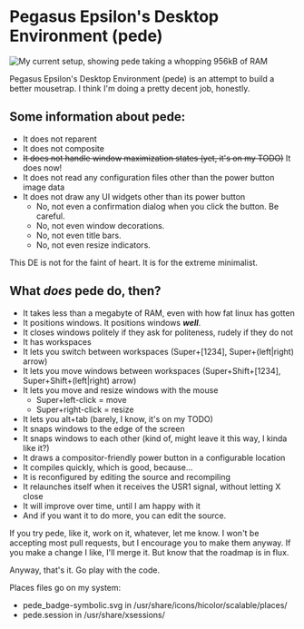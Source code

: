 # Pegasus Epsilon's Desktop Environment (pede)

![My current setup, showing pede taking a whopping 956kB of RAM](https://lh3.googleusercontent.com/rwtuRRqJVGeWGR11LKNZB3kfgP9U7b2hE_FsXQ_6VKiDkBjKJvSldJIX_JebVAWhUppetyGjaiZIWVA77Vbj0dNGPw-e85SG53IM8x4niosrPmlB4whiVOvYg89REkGZ3TUiYQfJ3QNldiJPqIWPUybs7eH9ivDxraRrw8ayqGeMeYz1xyHOrxCc6aYIFlDiQL2XjqwcIsZvQ-w6WmykysH88qgBQQ7UMKg5dRjmFexS60KwYRtNGetdJ1DmI90Ch0hAG8pwObdDWPf91nRoCL3JzprwM0Pqh0qVawTkCM7Gq-nT0-7F8yAQC4XBLHGR8aA6f84pTdT5S_SWLK2RjMrylSGzxgcfPvdKTxgKDZZr80c1KsE94rzExaTjS1bv27rRMFTISuzHn2rbuO3Dx_ZatasR9cjQTGkLQwWQ_-1CJUDhldC4m0eTFOfQZsKNoEFLfBCvbit9js74YY5D0VcKuj_bI8Cs04oYUQcNJsND80fkObmM4LfsKRLbn6TS7Im9ueRhM7FCz6BWxveXx4y7IOyxzHzSu6U0NZe4JzftfZUp5k_z3GAMV9kfLvvSSMrcj2Egst-L0TLIf4AaoIqrBSN_CrmGt5JEh6U5PcU0bL6AR9N6m9FKYtFDoREhRc7L158RiegUBzOmbkPYtIUwZ6yBME-H5z4bPiFlFjAv5v71neCPOobtyxaI5qc=w2560-h1080-no)

Pegasus Epsilon's Desktop Environment (pede) is an attempt to build a better
mousetrap. I think I'm doing a pretty decent job, honestly.

## Some information about pede:

- It does not reparent
- It does not composite
- ~~It does not handle window maximization states (yet, it's on my TODO)~~ It does now!
- It does not read any configuration files other than the power button image data
- It does not draw any UI widgets other than its power button
  - No, not even a confirmation dialog when you click the button. Be careful.
  - No, not even window decorations.
  - No, not even title bars.
  - No, not even resize indicators.

This DE is not for the faint of heart. It is for the extreme minimalist.

## What *does* pede do, then?

- It takes less than a megabyte of RAM, even with how fat linux has gotten
- It positions windows. It positions windows ***well***.
- It closes windows politely if they ask for politeness, rudely if they do not
- It has workspaces
- It lets you switch between workspaces (Super+[1234], Super+(left|right) arrow)
- It lets you move windows between workspaces (Super+Shift+[1234], Super+Shift+(left|right) arrow)
- It lets you move and resize windows with the mouse
  - Super+left-click = move
  - Super+right-click = resize
- It lets you alt+tab (barely, I know, it's on my TODO)
- It snaps windows to the edge of the screen
- It snaps windows to each other (kind of, might leave it this way, I kinda like it?)
- It draws a compositor-friendly power button in a configurable location
- It compiles quickly, which is good, because...
- It is reconfigured by editing the source and recompiling
- It relaunches itself when it receives the USR1 signal, without letting X close
- It will improve over time, until I am happy with it
- And if you want it to do more, you can edit the source.

If you try pede, like it, work on it, whatever, let me know. I won't be
accepting most pull requests, but I encourage you to make them anyway. If you
make a change I like, I'll merge it. But know that the roadmap is in flux.

Anyway, that's it. Go play with the code.

Places files go on my system:
- pede_badge-symbolic.svg in /usr/share/icons/hicolor/scalable/places/
- pede.session in /usr/share/xsessions/

